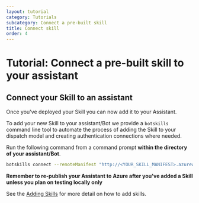 ```yaml
---
layout: tutorial
category: Tutorials
subcategory: Connect a pre-built skill
title: Connect skill
order: 4
---
```


# Tutorial: Connect a pre-built skill to your assistant

## Connect your Skill to an assistant

Once you've deployed your Skill you can now add it to your Assistant. 

To add your new Skill to your assistant/Bot we provide a `botskills` command line tool to automate the process of adding the Skill to your dispatch model and creating authentication connections where needed. 

Run the following command from a command prompt **within the directory of your assistant/Bot**. 

```bash
botskills connect --remoteManifest "http://<YOUR_SKILL_MANIFEST>.azurewebsites.net/api/skill/manifest" --luisFolder "<YOUR-SKILL_PATH>\Deployment\Resources\LU\en\" --cs
```

**Remember to re-publish your Assistant to Azure after you've added a Skill unless you plan on testing locally only**

See the [Adding Skills]({{site.baseurl}}/howto/skills/botskills.md#Connect-Skills) for more detail on how to add skills.
